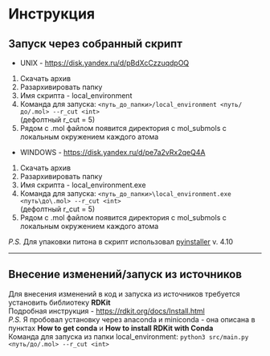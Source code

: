 Инструкция
======
Запуск через собранный скрипт
------
* UNIX - https://disk.yandex.ru/d/pBdXcCzzuqdpOQ
1) Скачать архив
2) Разархивировать папку
3) Имя скрипта - local_environment
4) Команда для запуска: ```<путь_до_папки>/local_environment <путь/до/.mol> --r_cut <int>```  
(дефолтный r_cut = 5)
5) Рядом c .mol файлом появится директория с mol_submols с локальным окружением каждого атома  
* WINDOWS - https://disk.yandex.ru/d/pe7a2vRx2qeQ4A
1) Скачать архив
2) Разархивировать папку
3) Имя скрипта - local_environment.exe
4) Команда для запуска: ```<путь_до_папки>\local_environment.exe <путь\до\.mol> --r_cut <int>```  
(дефолтный r_cut = 5)
5) Рядом c .mol файлом появится директория с mol_submols с локальным окружением каждого атома

*P.S.* Для упаковки питона в скрипт использовал [pyinstaller](https://pyinstaller.org/en/stable/) v. 4.10
____
Внесение изменений/запуск из источников
---------
Для внесения изменений в код и запуска из источников требуется установить библиотеку **RDKit**  
Подробная инструкция - https://rdkit.org/docs/Install.html  
*P.S.* Я пробовал установку через anaconda и miniconda - она описана в пунктах **How to get conda** и **How to install RDKit with Conda**  
Команда для запуска из папки local_environment: ```python3 src/main.py <путь/до/.mol> --r_cut <int>```
